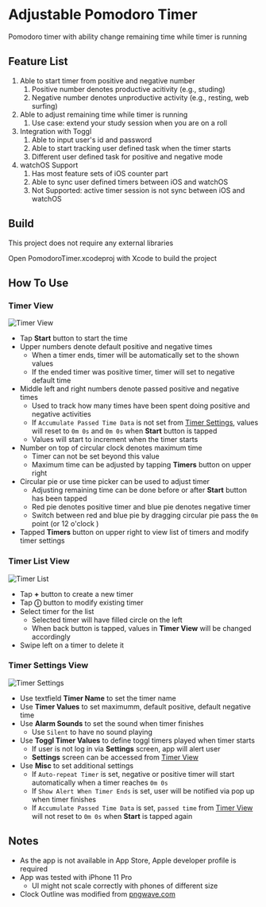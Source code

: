 # Adjustable Pomodoro Timer
Pomodoro timer with ability change remaining time while timer is running

## Feature List
1. Able to start timer from positive and negative number
    1. Positive number denotes productive acitivity (e.g., studing)
    2. Negative number denotes unproductive activity (e.g., resting, web surfing)
2. Able to adjust remaining time while timer is running
    1. Use case: extend your study session when you are on a roll
3. Integration with Toggl
    1. Able to input user's id and password
    2. Able to start tracking user defined task when the timer starts
    3. Different user defined task for positive and negative mode
4. watchOS Support
    1. Has most feature sets of iOS counter part
    2. Able to sync user defined timers between iOS and watchOS
    3. Not Supported: active timer session is not sync between iOS and watchOS

## Build

This project does not require any external libraries

Open PomodoroTimer.xcodeproj with Xcode to build the project

## How To Use

### <a name="timer-view"></a>Timer View

![Timer View](Images/TimerView.PNG)

* Tap **Start** button to start the time
* Upper numbers denote default positive and negative times
    * When a timer ends, timer will be automatically set to the shown values
    * If the ended timer was positive timer, timer will set to negative default time
* Middle left and right numbers denote passed positive and negative times
    * Used to track how many times have been spent doing positive and negative activities
    * If `Accumulate Passed Time Data` is not set from [Timer Settings](#timer-settings), values will reset to `0m 0s` and `0m 0s` when **Start** button is tapped
    * Values will start to increment when the timer starts
* Number on top of circular clock denotes maximum time
    * Timer can not be set beyond this value
    * Maximum time can be adjusted by tapping **Timers** button on upper right
* Circular pie or use time picker can be used to adjust timer
    * Adjusting remaining time can be done before or after **Start** button has been tapped
    * Red pie denotes positive timer and blue pie denotes negative timer
    * Switch between red and blue pie by dragging circular pie pass the `0m` point (or 12 o'clock )
* Tapped **Timers** button on upper right to view list of timers and modify timer settings

### Timer List View

![Timer List](Images/TimerList.PNG)

* Tap **+** button to create a new timer
* Tap **ⓘ** button to modify existing timer
* Select timer for the list
    * Selected timer will have filled circle on the left
    * When back button is tapped, values in **Timer View** will be changed accordingly
 * Swipe left on a timer to delete it

### <a name="timer-settings"></a>Timer Settings View

![Timer Settings](Images/TimerSettings.JPG)

* Use textfield **Timer Name** to set the timer name
* Use **Timer Values** to set maximumm, default positive, default negative time
* Use **Alarm Sounds** to set the sound when timer finishes
    * Use `Silent` to have no sound playing
* Use **Toggl Timer Values** to define toggl timers played when timer starts
    * If user is not log in via **Settings** screen, app will alert user
    * **Settings** screen can be accessed from [Timer View](#timer-view)
* Use **Misc** to set additional settings 
    * If `Auto-repeat Timer` is set, negative or positive timer will start automatically when a timer reaches `0m 0s`
    * If `Show Alert When Timer Ends` is set, user will be notified via pop up when timer finishes
    * If `Accumulate Passed Time Data` is set, `passed time` from [Timer View](#timer-view) will not reset to `0m 0s` when **Start** is tapped again


## Notes

* As the app is not available in App Store, Apple developer profile is required
* App was tested with iPhone 11 Pro
    * UI might not scale correctly with phones of different size
* Clock Outline was modified from [pngwave.com](https://www.pngwave.com/png-clip-art-tpygv)

